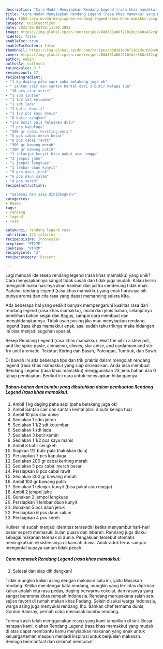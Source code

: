 ```yaml
---
description: "Cara Mudah Menyiapkan Rendang Legend (rasa khas mamakku) yang Enak"
title: "Cara Mudah Menyiapkan Rendang Legend (rasa khas mamakku) yang Enak"
slug: 1662-cara-mudah-menyiapkan-rendang-legend-rasa-khas-mamakku-yang-enak
category: Uncategorized
date: 2023-02-02T20:11:00.209Z
image: https://img-global.cpcdn.com/recipes/68d381a06f2101de/680x482cq70/rendang-legend-rasa-khas-mamakku-foto-resep-utama.jpg
hideToc: false
enableToc: true
enableTocContent: false
thumbnail: https://img-global.cpcdn.com/recipes/68d381a06f2101de/680x482cq70/rendang-legend-rasa-khas-mamakku-foto-resep-utama.jpg
cover: https://img-global.cpcdn.com/recipes/68d381a06f2101de/680x482cq70/rendang-legend-rasa-khas-mamakku-foto-resep-utama.jpg
author: Admin
authorAv: notfound
ratingvalue: 3.7
reviewcount: 17
recipeingredient:
- "1 kg daging paha sapi paha belakang juga ok"
- " Santan cair dan santan kental dari 3 butir kelapa tua"
- "10 pcs star anise"
- "1 sdm jinten"
- "1 1/2 sdt ketumbar"
- "1 sdt lada"
- "3 butir kemiri"
- "1 1/2 pcs kayu manis"
- "8 butir cengkeh"
- "1/2 butir pala haluskan dulu"
- "7 pcs kapulaga"
- "200 gr cabai keriting merah"
- "5 pcs cabai merah besar"
- "8 pcs cabai rawit"
- "300 gr bawang merah"
- "100 gr bawang putih"
- "1 telunjuk kunyit bisa pakai atau engga"
- "2 jempol jahe"
- "2 jempol lengkuas"
- "1 lembar daun kunyit"
- "5 pcs daun jeruk"
- "6 pcs daun salam"
- "4 pcs sereh"
recipeinstructions:

- "Selesai dan siap dihidangkan!"
categories:
- Resep
tags:
- rendang
- legend
- rasa

katakunci: rendang legend rasa 
nutrition: 175 calories
recipecuisine: Indonesian
preptime: "PT27M"
cooktime: "PT42M"
recipeyield: "2"
recipecategory: Dessert

---
```





Lagi mencari ide resep rendang legend (rasa khas mamakku) yang unik? Cara menyiapkannya sangat tidak susah dan tidak juga mudah. Kalau keliru mengolah maka hasilnya akan hambar dan justru cenderung tidak enak. Padahal rendang legend (rasa khas mamakku) yang enak harusnya sih punya aroma dan cita rasa yang dapat memancing selera Kita.





Ada beberapa hal yang sedikit banyak mempengaruhi kualitas rasa dari rendang legend (rasa khas mamakku), mulai dari jenis bahan, selanjutnya pemilihan bahan segar dan Bagus, sampai cara membuat dan menghidangkannya. Tidak usah pusing jika mau menyiapkan rendang legend (rasa khas mamakku) enak,      asal sudah tahu triknya maka hidangan ini bisa menjadi suguhan spesial.














Resep Rendang Legend (rasa khas mamakku). Heat the oil in a stew pot, add the spice paste, cinnamon, cloves, star anise, and cardamom and stir-fry until aromatic. Tekstur: Kering dan Basah, Potongan, Tumbuk, dan Suwir.






Di bawah ini ada beberapa tips dan trik praktis dalam mengolah rendang legend (rasa khas mamakku) yang siap dikreasikan. Anda bisa membuat Rendang Legend (rasa khas mamakku) menggunakan 23 jenis bahan dan 0 tahap pembuatan. Berikut ini cara untuk menyiapkan hidangannya.

<!--inarticleads1-->

##### Bahan-bahan dan bumbu yang dibutuhkan dalam pembuatan Rendang Legend (rasa khas mamakku):

1. Ambil 1 kg daging paha sapi (paha belakang juga ok)
1. Ambil  Santan cair dan santan kental (dari 3 butir kelapa tua)
1. Ambil 10 pcs star anise
1. Sediakan 1 sdm jinten
1. Sediakan 1 1/2 sdt ketumbar
1. Sediakan 1 sdt lada
1. Sediakan 3 butir kemiri
1. Sediakan 1 1/2 pcs kayu manis
1. Ambil 8 butir cengkeh
1. Siapkan 1/2 butir pala (haluskan dulu)
1. Persiapkan 7 pcs kapulaga
1. Sediakan 200 gr cabai keriting merah
1. Sediakan 5 pcs cabai merah besar
1. Persiapkan 8 pcs cabai rawit
1. Sediakan 300 gr bawang merah
1. Ambil 100 gr bawang putih
1. Sediakan 1 telunjuk kunyit (bisa pakai atau engga)
1. Ambil 2 jempol jahe
1. Gunakan 2 jempol lengkuas
1. Persiapkan 1 lembar daun kunyit
1. Gunakan 5 pcs daun jeruk
1. Persiapkan 6 pcs daun salam
1. Persiapkan 4 pcs sereh


Kuliner ini sudah menjadi identitas tersendiri ketika menyambut hari-hari besar seperti memasuki bulan puasa dan lebaran. Rendang juga diakui sebagai makanan terenak di dunia. Pengakuan tersebut otomatis meningkatkan eksistensinya di kancah dunia. Aduk-aduk terus sampai mengental supaya santan tidak pecah. 

<!--inarticleads2-->

##### Cara memasak Rendang Legend (rasa khas mamakku):


1. Selesai dan siap dihidangkan!

Tidak mungkin kalian asing dengan makanan satu ini, yaitu Masakan rendang. Ketika mendengar kata rendang, mungkin yang terlintas dipikiran kalian adalah cita rasa pedas, daging berwarna cokelat, dan rasanya yang sangat beraroma khas rempah Indonesia. Rendang merupakana salah satu sajian favorit di rumah makan khas Padang. Selain disukai warga Indonesia, warga asing juga menyukai rendang, lho. Bahkan chef ternama dunia, Gordon Ramsay, pernah coba memasak bumbu rendang. 

Terima kasih telah menggunakan resep yang kami tampilkan di sini. Besar harapan kami, olahan Rendang Legend (rasa khas mamakku) yang mudah di atas dapat membantu kamu menyiapkan makanan yang enak untuk keluarga/teman maupun menjadi inspirasi untuk berjualan makanan. Semoga bermanfaat dan selamat mencoba!

